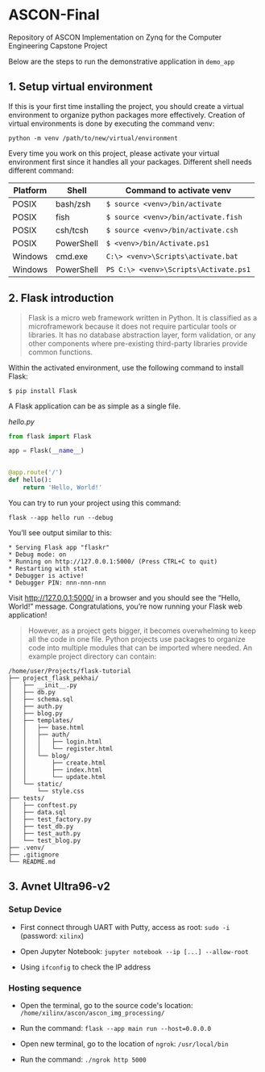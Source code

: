 # ASCON-Final
Repository of ASCON Implementation on Zynq for the Computer Engineering Capstone Project

Below are the steps to run the demonstrative application in `demo_app`

## 1. Setup virtual environment

If this is your first time installing the project, you should create a virtual environment to organize python packages more effectively. Creation of virtual environments is done by executing the command venv:

`python -m venv /path/to/new/virtual/environment`

Every time you work on this project, please activate your virtual environment first since it handles all your packages. Different shell needs different command:

| Platform | Shell      | Command to activate venv              |
| -------- | ---------- | ------------------------------------- |
| POSIX    | bash/zsh   | `$ source <venv>/bin/activate`        |
| POSIX    | fish       | `$ source <venv>/bin/activate.fish`   |
| POSIX    | csh/tcsh   | `$ source <venv>/bin/activate.csh`    |
| POSIX    | PowerShell | `$ <venv>/bin/Activate.ps1`           |
| Windows  | cmd.exe    | `C:\> <venv>\Scripts\activate.bat`    |
| Windows  | PowerShell | `PS C:\> <venv>\Scripts\Activate.ps1` |

## 2. Flask introduction

> Flask is a micro web framework written in Python. It is classified as a microframework because it does not require particular tools or libraries. It has no database abstraction layer, form validation, or any other components where pre-existing third-party libraries provide common functions.

Within the activated environment, use the following command to install Flask:

`$ pip install Flask`

A Flask application can be as simple as a single file.

_hello.py_

```python
from flask import Flask

app = Flask(__name__)


@app.route('/')
def hello():
    return 'Hello, World!'
```

You can try to run your project using this command:

`flask --app hello run --debug`

You’ll see output similar to this:

```
* Serving Flask app "flaskr"
* Debug mode: on
* Running on http://127.0.0.1:5000/ (Press CTRL+C to quit)
* Restarting with stat
* Debugger is active!
* Debugger PIN: nnn-nnn-nnn
```

Visit http://127.0.0.1:5000/ in a browser and you should see the “Hello, World!” message. Congratulations, you’re now running your Flask web application!

> However, as a project gets bigger, it becomes overwhelming to keep all the code in one file. Python projects use packages to organize code into multiple modules that can be imported where needed. An example project directory can contain:

```
/home/user/Projects/flask-tutorial
├── project_flask_pekhai/
│   ├── __init__.py
│   ├── db.py
│   ├── schema.sql
│   ├── auth.py
│   ├── blog.py
│   ├── templates/
│   │   ├── base.html
│   │   ├── auth/
│   │   │   ├── login.html
│   │   │   └── register.html
│   │   └── blog/
│   │       ├── create.html
│   │       ├── index.html
│   │       └── update.html
│   └── static/
│       └── style.css
├── tests/
│   ├── conftest.py
│   ├── data.sql
│   ├── test_factory.py
│   ├── test_db.py
│   ├── test_auth.py
│   └── test_blog.py
├── .venv/
├── .gitignore
└── README.md
```
## 3. Avnet Ultra96-v2

### Setup Device

- First connect through UART with Putty, access as root:
`sudo -i` (password: `xilinx`)

- Open Jupyter Notebook:
`jupyter notebook --ip [...] --allow-root`

- Using `ifconfig` to check the IP address

### Hosting sequence

- Open the terminal, go to the source code's location:
`/home/xilinx/ascon/ascon_img_processing/`

- Run the command:
`flask --app main run --host=0.0.0.0`

- Open new terminal, go to the location of `ngrok`:
`/usr/local/bin`

- Run the command:
`./ngrok http 5000`